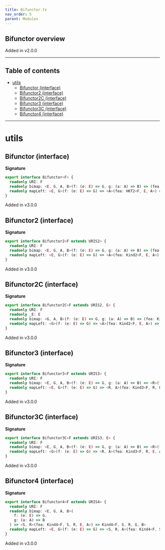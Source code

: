 ```yaml
---
title: Bifunctor.ts
nav_order: 5
parent: Modules
---
```


## Bifunctor overview

Added in v2.0.0

---

<h2 class="text-delta">Table of contents</h2>

- [utils](#utils)
  - [Bifunctor (interface)](#bifunctor-interface)
  - [Bifunctor2 (interface)](#bifunctor2-interface)
  - [Bifunctor2C (interface)](#bifunctor2c-interface)
  - [Bifunctor3 (interface)](#bifunctor3-interface)
  - [Bifunctor3C (interface)](#bifunctor3c-interface)
  - [Bifunctor4 (interface)](#bifunctor4-interface)

---

# utils

## Bifunctor (interface)

**Signature**

```ts
export interface Bifunctor<F> {
  readonly URI: F
  readonly bimap: <E, G, A, B>(f: (e: E) => G, g: (a: A) => B) => (fea: HKT2<F, E, A>) => HKT2<F, G, B>
  readonly mapLeft: <E, G>(f: (e: E) => G) => <A>(fea: HKT2<F, E, A>) => HKT2<F, G, A>
}
```

Added in v3.0.0

## Bifunctor2 (interface)

**Signature**

```ts
export interface Bifunctor2<F extends URIS2> {
  readonly URI: F
  readonly bimap: <E, G, A, B>(f: (e: E) => G, g: (a: A) => B) => (fea: Kind2<F, E, A>) => Kind2<F, G, B>
  readonly mapLeft: <E, G>(f: (e: E) => G) => <A>(fea: Kind2<F, E, A>) => Kind2<F, G, A>
}
```

Added in v3.0.0

## Bifunctor2C (interface)

**Signature**

```ts
export interface Bifunctor2C<F extends URIS2, E> {
  readonly URI: F
  readonly _E: E
  readonly bimap: <G, A, B>(f: (e: E) => G, g: (a: A) => B) => (fea: Kind2<F, E, A>) => Kind2<F, G, B>
  readonly mapLeft: <G>(f: (e: E) => G) => <A>(fea: Kind2<F, E, A>) => Kind2<F, G, A>
}
```

Added in v3.0.0

## Bifunctor3 (interface)

**Signature**

```ts
export interface Bifunctor3<F extends URIS3> {
  readonly URI: F
  readonly bimap: <E, G, A, B>(f: (e: E) => G, g: (a: A) => B) => <R>(fea: Kind3<F, R, E, A>) => Kind3<F, R, G, B>
  readonly mapLeft: <E, G>(f: (e: E) => G) => <R, A>(fea: Kind3<F, R, E, A>) => Kind3<F, R, G, A>
}
```

Added in v3.0.0

## Bifunctor3C (interface)

**Signature**

```ts
export interface Bifunctor3C<F extends URIS3, E> {
  readonly URI: F
  readonly bimap: <E, G, A, B>(f: (e: E) => G, g: (a: A) => B) => <R>(fea: Kind3<F, R, E, A>) => Kind3<F, R, G, B>
  readonly mapLeft: <G>(f: (e: E) => G) => <R, A>(fea: Kind3<F, R, E, A>) => Kind3<F, R, G, A>
}
```

Added in v3.0.0

## Bifunctor4 (interface)

**Signature**

```ts
export interface Bifunctor4<F extends URIS4> {
  readonly URI: F
  readonly bimap: <E, G, A, B>(
    f: (e: E) => G,
    g: (a: A) => B
  ) => <S, R>(fea: Kind4<F, S, R, E, A>) => Kind4<F, S, R, G, B>
  readonly mapLeft: <E, G>(f: (e: E) => G) => <S, R, A>(fea: Kind4<F, S, R, E, A>) => Kind4<F, S, R, G, A>
}
```

Added in v3.0.0
